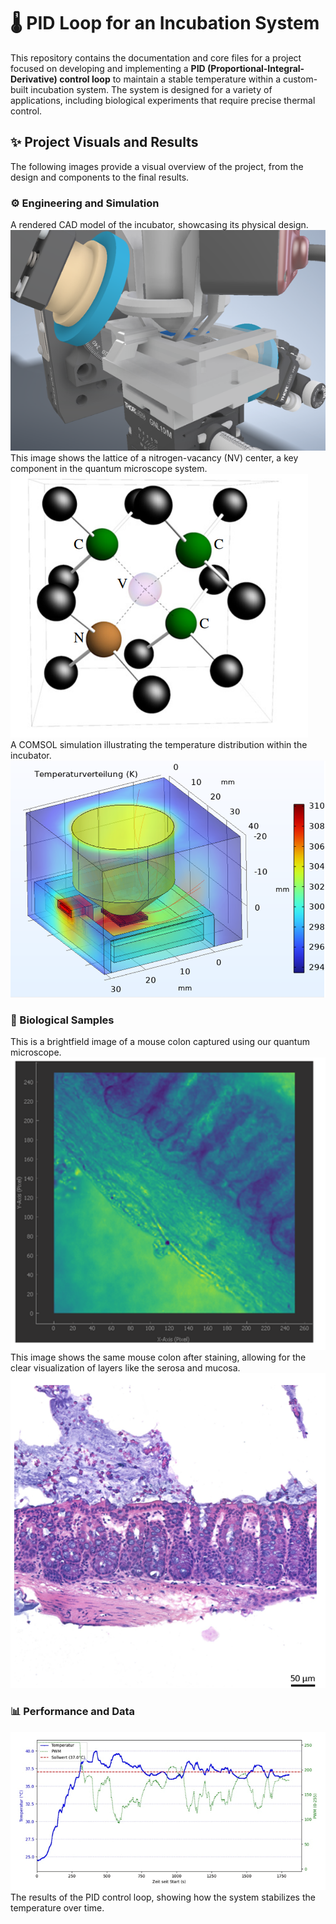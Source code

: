 # 🌡️ PID Loop for an Incubation System

This repository contains the documentation and core files for a project focused on developing and implementing a **PID (Proportional-Integral-Derivative) control loop** to maintain a stable temperature within a custom-built incubation system. The system is designed for a variety of applications, including biological experiments that require precise thermal control.

## ✨ Project Visuals and Results

The following images provide a visual overview of the project, from the design and components to the final results.

### ⚙️ Engineering and Simulation

A rendered CAD model of the incubator, showcasing its physical design.
![Inc Image](https://github.com/Pyrius2k/PID-loop-for-an-incubation-system/blob/main/incubator.png)
<br>
This image shows the lattice of a nitrogen-vacancy (NV) center, a key component in the quantum microscope system.
![NV Image](https://github.com/Pyrius2k/PID-loop-for-an-incubation-system/blob/main/nv.png)
<br>
A COMSOL simulation illustrating the temperature distribution within the incubator.
![Sim Image](https://github.com/Pyrius2k/PID-loop-for-an-incubation-system/blob/main/tdistribution.png)
<br>

### 🔬 Biological Samples

This is a brightfield image of a mouse colon captured using our quantum microscope.
![bf Image](https://github.com/Pyrius2k/PID-loop-for-an-incubation-system/blob/main/brightfield.png)
<br>
This image shows the same mouse colon after staining, allowing for the clear visualization of layers like the serosa and mucosa.
![he Image](https://github.com/Pyrius2k/PID-loop-for-an-incubation-system/blob/main/colon_he.png)
<br>

### 📊 Performance and Data
![pid Image](https://github.com/Pyrius2k/PID-loop-for-an-incubation-system/blob/main/pidgraph.png)
<br>
The results of the PID control loop, showing how the system stabilizes the temperature over time.
